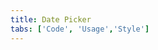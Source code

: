 ```yaml
---
title: Date Picker
tabs: ['Code', 'Usage','Style']
---
```






<component
    name="Simple date picker"
    component="date-picker"
    variation="date-picker"
    experimental="true"
    hasReactVersion="true"
    >
</ComponentCode>
<component
    name="Single date picker"
    component="date-picker"
    variation="date-picker--single"
    experimental="true"
    hasReactVersion="true"
    >
</ComponentCode>
<component
    name="Range date picker"
    component="date-picker"
    variation="date-picker--range"
    experimental="true"
    hasReactVersion="true"
    >
</ComponentCode>
<component
    name="Time picker"
    component="time-picker"
    variation="time-picker"
    experimental="true"
    hasReactVersion="true"
    >
</ComponentCode>
<ComponentDocs component="date-picker" experimental="true"></ComponentDocs>

